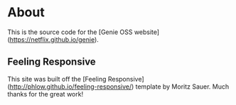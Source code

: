 # About

This is the source code for the [Genie OSS website]
(https://netflix.github.io/genie).

## Feeling Responsive

This site was built off the [Feeling Responsive]
(http://phlow.github.io/feeling-responsive/) template by Moritz Sauer. Much
thanks for the great work!
